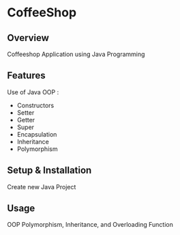 # CoffeeShop

## Overview
Coffeeshop Application using Java Programming

## Features
Use of Java OOP :
- Constructors
- Setter
- Getter
- Super
- Encapsulation
- Inheritance
- Polymorphism


## Setup & Installation 
Create new Java Project

## Usage
OOP Polymorphism, Inheritance, and Overloading Function

